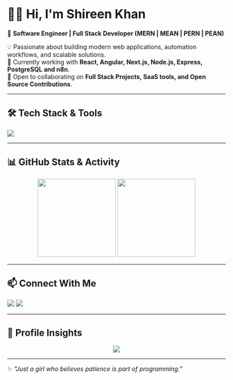 # 👩‍💻 Hi, I'm Shireen Khan  

🚀 **Software Engineer | Full Stack Developer (MERN | MEAN | PERN | PEAN)**  

💡 Passionate about building modern web applications, automation workflows, and scalable solutions.  
🌱 Currently working with **React, Angular, Next.js, Node.js, Express, PostgreSQL and n8n**.  
🤝 Open to collaborating on **Full Stack Projects, SaaS tools, and Open Source Contributions**.  

---

## 🛠️ Tech Stack & Tools  
<p align="left">
  <img src="https://skillicons.dev/icons?i=react,angular,nextjs,nodejs,express,mongodb,postgres,typescript,javascript,html,css,tailwind,bootstrap,nestjs,git,github,linux,docker,swift" />
</p>

---

## 📊 GitHub Stats & Activity  

<p align="center">
  <img height="180em" src="https://github-readme-stats-omega-mocha.vercel.app/api?username=shireenkhan-developer&show_icons=true&theme=radical" />
  <img src="https://github-readme-stats.vercel.app/api/top-langs/?username=shireenkhan-developer&layout=compact&hide_border=true&theme=radical&langs_count=8" height="180em"/>
</p>  

---

## 📫 Connect With Me  
<p>
  <a href="https://www.linkedin.com/in/shireen-khan1/"><img src="https://img.shields.io/badge/LinkedIn-%230077B5.svg?style=for-the-badge&logo=linkedin&logoColor=white"/></a>
  <a href="mailto:skhan.software2@gmail.com"><img src="https://img.shields.io/badge/Email-%23EA4335.svg?style=for-the-badge&logo=gmail&logoColor=white"/></a>
</p>  

---

## 👀 Profile Insights  
<p align="center">
  <img src="https://komarev.com/ghpvc/?username=shireenkhan-developer&label=Profile%20Views&color=blueviolet&style=for-the-badge" />
</p>

---

✨ *“Just a girl who believes patience is part of programming.”*  

